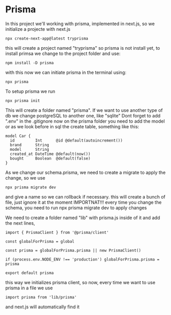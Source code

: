 # Prisma

In this project we'll working with prisma, implemented in next.js, so we initialize a projecte with next.js

```
npx create-next-app@latest tryprisma
```

this will create a project named "tryprisma" so prisma is not install yet, to install primsa we change to the project folder and use:

```
npm install -D prisma
```

with this now we can initiate prisma in the terminal using:

```
npx prisma
```

To setup prisma we run 

```
npx prisma init
```

This will create a folder named "prisma". If we want to use another type of db we change postgreSQL to another one, like "sqlite"
Dont forget to add ".env" in the .gitignore
now on the prisma folder you need to add the model or as we look before in sql the create table, something like this:

```
model Car {
  id         Int      @id @default(autoincrement())
  brand      String
  model      String
  created_at DateTime @default(now())
  bought     Boolean  @default(false)
}
```
As we change our schema.prisma, we need to create a migrate to apply the change, so we use 

```
npx prisma migrate dev
```
and give a name so we can rollback if necessary. this will create a bunch of file, just ignore it at the moment
IMPORTNAT!!! every time you change the schema, you need to run npx prisma migrate dev to apply changes

We need to create a folder named "lib" with prisma.js inside of it and add the next lines, 
```
import { PrismaClient } from '@prisma/client'

const globalForPrisma = global

const prisma = globalForPrisma.prisma || new PrismaClient()

if (process.env.NODE_ENV !== 'production') globalForPrisma.prisma = prisma

export default prisma
```

this way we initializes prisma client, so now, every time we want to use prisma in a file we use 

```
import prisma from 'lib/prisma'
```
and next.js will automatically find it